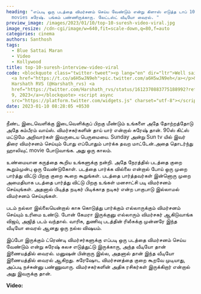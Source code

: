 ```yaml
---
heading: "எப்படி ஒரு படத்தை விமர்சனம் செய்ய வேண்டும் என்று கிளாஸ் எடுத்த டாப் 10
  movies சுரேஷ். பங்கம் பண்ணிருக்காரு. லேட்டஸ்ட் வீடியோ வைரல். "
preview_image: /images/2023/01/10/top-10-suresh-video-viral.jpg
image_resize: /cdn-cgi/image/w=640,fit=scale-down,q=80,f=auto
categories: cinema
authors: Santhosh
tags:
  - Blue Sattai Maran
  - Video
  - Kollywood
title: top-10-suresh-interview-video-viral
code: <blockquote class="twitter-tweet"><p lang="en" dir="ltr">Well said 👏👏👏
  <a href="https://t.co/a6H5wJN9eh">pic.twitter.com/a6H5wJN9eh</a></p>&mdash;
  Harshath RVS (@Harshath_rvs) <a
  href="https://twitter.com/Harshath_rvs/status/1612370883775188992?ref_src=twsrc%5Etfw">January
  9, 2023</a></blockquote> <script async
  src="https://platform.twitter.com/widgets.js" charset="utf-8"></script>
date: 2023-01-10 08:28:05 +0530
---
```

நீண்ட இடைவெளிக்கு இடைவெளிக்குப் பிறகு மீண்டும் உங்களை அதே தோற்றத்தோடு அதே கம்பீரம் வாய்ஸ். விமர்சகர்களின் தாய் யார் என்றால் சுரேஷ் தான். 90ஸ் கிட்ஸ் மட்டுமே அறிவார்கள் இவருடைய பெருமையை. Sunday அன்று Sun tv யில் இவர் திரை விமர்சனம் செய்யும் போது எப்போதும் பார்க்க தவற மாட்டேன்.அதை தொடர்ந்து ஹாலிவுட் movie போடுவாங்க. அது ஒரு காலம். 

உண்மையான கருத்தை கூறிய உங்களுக்கு நன்றி. அதே நேரத்தில் படத்தை குறை கூறும்முன்பு ஒரு வேண்டுகோள். படத்தை பார்க்க வில்லை என்றால் போய் ஒரு முறை பார்த்து விட்டு  பிறகு குறை கூறை கூறுங்கள். படத்தை பார்த்தவர்கள் இன்னொரு முறை அமைதியாக படத்தை பார்த்து விட்டு பிறகு உங்கள் மனசாட்சி படி விமர்சனம் செய்யுங்கள். அதனால் பிடித்த நடிகர் பிடிக்காத நடிகர் என்ற பாகுபாடு இல்லாமல் விமர்சனம் செய்யுங்கள்.

படம் நல்லா இல்லையென்றால் காசு கொடுத்து பார்க்கும் எல்லாருக்கும் விமர்சனம் செய்யும் உரிமை உண்டு. போன் கேமரா இருக்குனு எல்லாரும் விமர்சகர் ஆகிடுவாங்க விஜய், அஜித் படம் வந்தால். வாரிசு, துணிவு படத்தின் ரிலீசுக்கு முன்னரே இந்த வீடியோ வைரல் ஆனது ஒரு நல்ல விஷயம்.

இப்போ இருக்கும் ட்ரெண்டி விமர்சர்களுக்கு எப்படி ஒரு படத்தை விமர்சனம் செய்ய வேண்டும் என்று சுரேஷ் கலச எடுத்துட்டு இருக்காரு, அந்த வீடியோ தான் இணையத்தில் வைரல். மனுஷன் பின்றாரு இல்ல, அதனால் தான் இந்த வீடியோ இணையத்தில் வைரல் ஆகிறது. சுரேஷோட விமர்சனத்தை குறை கூறவே முடியாது, அப்படி நச்சுன்னு பண்ணுவாரு. விமர்சகர்களின் அதிக ரசிகர்கள் இருக்கிறார் என்றால் அது இவருக்கு தான். 

**V﻿ideo:**